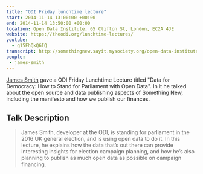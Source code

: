 ```yaml
---
title: "ODI Friday lunchtime lecture"
start: 2014-11-14 13:00:00 +00:00
end: 2014-11-14 13:50:00 +00:00
location: Open Data Institute, 65 Clifton St, London, EC2A 4JE
website: https://theodi.org/lunchtime-lectures/
youtube:
  - g15FhQkQ6IQ
transcript: http://somethingnew.sayit.mysociety.org/open-data-institute-friday-lunchtime-lecture-data-
people:
 - james-smith
---
```


[James Smith](/people/james-smith) gave a ODI Friday Lunchtime Lecture titled "Data for Democracy: How to Stand for Parliament with Open Data". In it he talked about the open source and data publishing aspects of Something New, including the manifesto and how we publish our finances.

## Talk Description

> James Smith, developer at the ODI, is standing for parliament in the 2016 UK general election, and is using open data to do it. In this lecture, he explains how the data that’s out there can provide interesting insights for election campaign planning, and how he’s also planning to publish as much open data as possible on campaign financing.